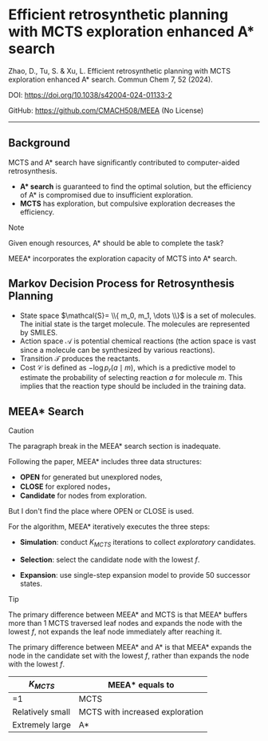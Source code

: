 # Efficient retrosynthetic planning with MCTS exploration enhanced A* search

Zhao, D., Tu, S. & Xu, L. Efficient retrosynthetic planning with MCTS exploration enhanced A* search. Commun Chem 7, 52 (2024).

DOI: https://doi.org/10.1038/s42004-024-01133-2

GitHub: https://github.com/CMACH508/MEEA (No License)

---

## Background

MCTS and A* search have significantly contributed to computer-aided retrosynthesis.

* **A\* search** is guaranteed to find the optimal solution, but the efficiency of A* is compromised due to insufficient exploration.
* **MCTS** has exploration, but compulsive exploration decreases the efficiency.

> [!NOTE]
> Given enough resources, A* should be able to complete the task?

MEEA* incorporates the exploration capacity of MCTS into A* search.

## Markov Decision Process for Retrosynthesis Planning

* State space $\mathcal{S}= \\{ m_0, m_1, \dots \\}$ is a set of molecules. The initial state is the target molecule. The molecules are represented by SMILES.
* Action space $\mathcal{A}$ is potential chemical reactions (the action space is vast since a molecule can be synthesized by various reactions).
* Transition $\mathcal{T}$ produces the reactants.
* Cost $\mathcal{C}$ is defined as $-\log p_r(a \mid m)$, which is a predictive model to estimate the probability of selecting reaction $a$ for molecule $m$.
This implies that the reaction type should be included in the training data.

## MEEA* Search

> [!CAUTION]
> The paragraph break in the MEEA* search section is inadequate. 

Following the paper, MEEA* includes three data structures:

* **OPEN** for generated but unexplored nodes,
* **CLOSE** for explored nodes，
* **Candidate** for nodes from exploration.

But I don't find the place where OPEN or CLOSE is used.

For the algorithm, MEEA* iteratively executes the three steps:

* **Simulation**: conduct $K_{MCTS}$ iterations to collect *exploratory* candidates.

* **Selection**: select the candidate node with the lowest $f$.

* **Expansion**: use single-step expansion model to provide $50$ successor states.

> [!TIP]
> The primary difference between MEEA* and MCTS is that MEEA* buffers more than 1 MCTS traversed leaf nodes and expands the node with the lowest $f$, not expands the leaf node immediately after reaching it.
>
> The primary difference between MEEA* and A* is that MEEA* expands the node in the candidate set with the lowest $f$, rather than expands the node with the lowest $f$.

| $K_{MCTS}$ | MEEA* equals to |
|------------|---------|
| =1 | MCTS |
| Relatively small | MCTS with increased exploration |
| Extremely large | A* |

